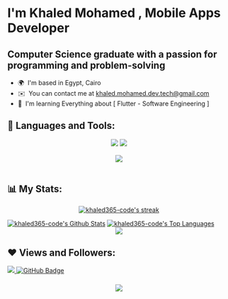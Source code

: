 I'm Khaled Mohamed , Mobile Apps Developer 
==============================================================================================================================================

Computer Science graduate with a passion for programming and problem-solving
--------------------------------------------------------------

* 🌍  I'm based in Egypt, Cairo 
* ✉️  You can contact me at [khaled.mohamed.dev.tech@gmail.com](khaled.mohamed.dev.tech@gmail.com)
* 🧠  I'm learning Everything about \[ Flutter - Software  Engineering \] 

## 🚀 Languages and Tools:
<div align="center">
    <img src="https://skillicons.dev/icons?i=flutter,dart,firebase,kotlin,python" />
    <img src="https://skillicons.dev/icons?i=github,androidstudio,figma,postman,android" /><br>
</div>

<br>
<div align="center">
    <img src="https://user-images.githubusercontent.com/73097560/115834477-dbab4500-a447-11eb-908a-139a6edaec5c.gif" />
</div>
<br>

## 📊 My Stats:

<p align="center">
    <a href="https://github.com/khaled365-code/github-readme-streak-stats">
        <img title="🔥 Get streak stats for your profile at git.io/streak-stats" alt="khaled365-code's streak" src="https://github-readme-streak-stats.herokuapp.com/?user=khaled365-code&theme=black-ice&hide_border=true&stroke=0000&background=060A0CD0"/>
    </a>
</p>
<a href="https://github.com/khaled365-code/github-readme-stats"><img alt="khaled365-code's Github Stats" src="https://github-readme-stats.vercel.app/api?username=khaled365-code&show_icons=true&count_private=true&theme=react&hide_border=true&bg_color=0D1117" /></a>
<a href="https://github.com/khaled365-code/github-readme-stats"><img alt="khaled365-code's Top Languages" src="https://github-readme-stats.vercel.app/api/top-langs/?username=khaled365-code&langs_count=8&count_private=true&layout=compact&theme=react&hide_border=true&bg_color=0D1117" /></a>

<br>
<div align="center">
    <img src="https://user-images.githubusercontent.com/73097560/115834477-dbab4500-a447-11eb-908a-139a6edaec5c.gif" />
</div>
<be>

## ❤️ Views and Followers:

<a href="https://github.com/khaled365-code/github-profile-views-counter">
    <img src="https://komarev.com/ghpvc/?username=khaled365-code">
</a>
<a href="https://github.com/khaled365-code?tab=followers"><img src="https://img.shields.io/github/followers/khaled365-code?label=Followers&style=social" alt="GitHub Badge">
</a>
<h3 align="center">
    <img src="https://readme-typing-svg.herokuapp.com/?font=Righteous&size=25&center=true&vCenter=true&width=500&height=70&duration=4000&lines=Thanks+for+visiting!+❤️;+Shoot+me+a+message+on+Linkedin!;I'm+Long+Life+Learner">
</h3>
<br/>

